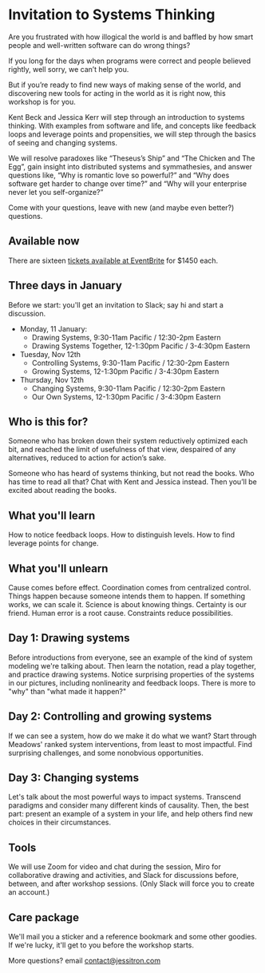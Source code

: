 # Invitation to Systems Thinking

Are you frustrated with how illogical the world is and baffled by how smart people and well-written software can do wrong things?

If you long for the days when programs were correct and people believed rightly, well sorry, we can’t help you.

But if you’re ready to find new ways of making sense of the world, and discovering new tools for acting in the world as it is right now, this workshop is for you.

Kent Beck and Jessica Kerr will step through an introduction to systems thinking. With examples from software and life, and concepts like feedback loops and leverage points and propensities, we will step through the basics of seeing and changing systems.

We will resolve paradoxes like “Theseus’s Ship” and “The Chicken and The Egg”, gain insight into distributed systems and symmathesies, and answer questions like, “Why is romantic love so powerful?” and “Why does software get harder to change over time?” and “Why will your enterprise never let you self-organize?”

Come with your questions, leave with new (and maybe even better?) questions.

## Available now

There are sixteen [tickets available at EventBrite](https://www.eventbrite.com/e/invitation-to-systems-thinking-january-2021-tickets-129626617703) for $1450 each.

## Three days in January

Before we start: you'll get an invitation to Slack; say hi and start a discussion.

* Monday, 11 January:
  * Drawing Systems, 9:30-11am Pacific / 12:30-2pm Eastern
  * Drawing Systems Together, 12-1:30pm Pacific / 3-4:30pm Eastern
* Tuesday, Nov 12th
  * Controlling Systems, 9:30-11am Pacific / 12:30-2pm Eastern
  * Growing Systems, 12-1:30pm Pacific / 3-4:30pm Eastern
* Thursday, Nov 12th
  * Changing Systems, 9:30-11am Pacific / 12:30-2pm Eastern
  * Our Own Systems, 12-1:30pm Pacific / 3-4:30pm Eastern

## Who is this for?

Someone who has broken down their system reductively optimized each bit, and reached the limit of usefulness of that view, despaired of any alternatives, reduced to action for action’s sake.

Someone who has heard of systems thinking, but not read the books. Who has time to read all that? Chat with Kent and Jessica instead. Then you’ll be excited about reading the books.

## What you'll learn

How to notice feedback loops.
How to distinguish levels.
How to find leverage points for change.

## What you'll unlearn

Cause comes before effect.
Coordination comes from centralized control.
Things happen because someone intends them to happen.
If something works, we can scale it.
Science is about knowing things.
Certainty is our friend.
Human error is a root cause.
Constraints reduce possibilities.

## Day 1: Drawing systems

Before introductions from everyone, see an example of the kind of system modeling we're talking about. 
Then learn the notation, read a play together, and practice drawing systems.
Notice surprising properties of the systems in our pictures, including nonlinearity and feedback loops.
There is more to "why" than "what made it happen?"

## Day 2: Controlling and growing systems

If we can see a system, how do we make it do what we want? Start through Meadows' ranked system interventions, from 
least to most impactful.
Find surprising challenges, and some nonobvious opportunities.

## Day 3: Changing systems

Let's talk about the most powerful ways to impact systems. Transcend paradigms and consider many different kinds of causality.
Then, the best part: present an example of a system in your life, and help others find new choices in their circumstances.

## Tools

We will use Zoom for video and chat during the session, Miro for collaborative drawing and activities, and Slack for discussions before, between, and after workshop sessions. (Only Slack will force you to create an account.)

## Care package

We'll mail you a sticker and a reference bookmark and some other goodies. If we're lucky, it'll get to you before the workshop starts.

More questions? email contact@jessitron.com
